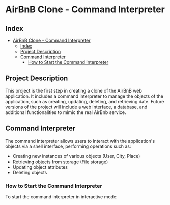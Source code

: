 # AirBnB Clone - Command Interpreter

## Index

- [AirBnB Clone - Command Interpreter](#airbnb-clone---command-interpreter)
  - [Index](#index)
  - [Project Description](#project-description)
  - [Command Interpreter](#command-interpreter)
    - [How to Start the Command Interpreter](#how-to-start-the-command-interpreter)

## Project Description
This project is the first step in creating a clone of the AirBnB web
application. It includes a command interpreter to manage the objects of the
application, such as creating, updating, deleting, and retrieving date. Future
versions of the project will include a web interface, a database, and 
additional functionalities to mimic the real AirBnb service.

## Command Interpreter
The command interpreter allows users to interact with the application's objects
via a shell interface, performing operations such as:

- Creating new instances of various objects (User, City, Place)
- Retrieving objects from storage (File storage)
- Updating object attributes
- Deleting objects

### How to Start the Command Interpreter
To start the command interpreter in interactive mode: